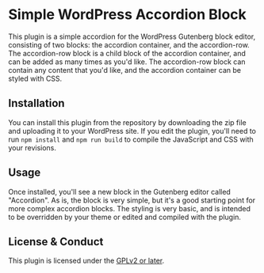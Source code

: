 # Simple WordPress Accordion Block

This plugin is a simple accordion for the WordPress Gutenberg block editor, consisting of two blocks: the accordion container, and the accordion-row. The accordion-row block is a child block of the accordion container, and can be added as many times as you'd like. The accordion-row block can contain any content that you'd like, and the accordion container can be styled with CSS.

## Installation

You can install this plugin from the repository by downloading the zip file and uploading it to your WordPress site. If you edit the plugin, you'll need to run `npm install` and `npm run build` to compile the JavaScript and CSS with your revisions.

## Usage

Once installed, you'll see a new block in the Gutenberg editor called "Accordion". As is, the block is very simple, but it's a good starting point for more complex accordion blocks. The styling is very basic, and is intended to be overridden by your theme or edited and compiled with the plugin.

## License & Conduct

This plugin is licensed under the [GPLv2 or later](https://www.gnu.org/licenses/gpl-2.0.html).
